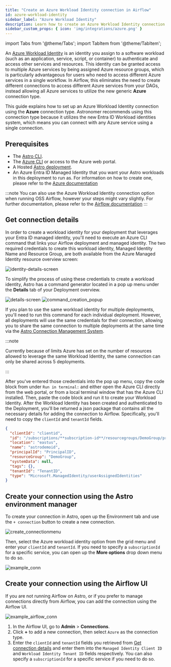 ```yaml
---
title: "Create an Azure Workload Identity connection in Airflow"
id: azure-workload-identity
sidebar_label: "Azure Workload Identity"
description: Learn how to create an Azure Workload Identity connection in Airflow.
sidebar_custom_props: { icon: 'img/integrations/azure.png' }
---
```


import Tabs from '@theme/Tabs';
import TabItem from '@theme/TabItem';

An [Azure Workload Identity](https://learn.microsoft.com/en-us/entra/workload-id/workload-identities-overview) is an identity you assign to a software workload (such as an application, service, script, or container) to authenticate and access other services and resources. This identity can be granted access to multiple Azure services by being assigned Azure resource groups, which is particularly advantageous for users who need to access different Azure services in a single workflow. In Airflow, this eliminates the need to create different connections to access different Azure services from your DAGs, instead allowing all Azure services to utilize the new generic **Azure** connection type. 

This guide explains how to set up an Azure Workload Identity connection using the **Azure** connection type. Astronomer recommends using this connection type because it utilizes the new Entra ID Workload identities system, which means you can connect with any Azure service using a single connection.

## Prerequisites

- The [Astro CLI](https://docs.astronomer.io/astro/cli/overview).
- The [Azure CLI](https://learn.microsoft.com/en-us/cli/azure/) or access to the Azure web portal.
- A Hosted [Astro deployment](https://docs.astronomer.io/astro/cli/get-started-cli).
- An Azure Entra ID Managed Identity that you want your Astro workloads in this deployment to run as. For information on how to create one, please refer to the [Azure documentation](https://learn.microsoft.com/en-us/entra/identity/managed-identities-azure-resources/how-manage-user-assigned-managed-identities?pivots=identity-mi-methods-azp)

:::note 
You can also use the Azure Workload Identity connection option when running OSS Airflow, however your steps might vary slightly. For further documentation, please refer to the [Airflow documentation](https://airflow.apache.org/docs/apache-airflow-providers-microsoft-azure/stable/connections/azure.html)
:::

## Get connection details

In order to create a workload identity for your deployment that leverages your Entra ID managed identity, you'll need to execute an Azure CLI command that links your Airflow deployment and managed identity.  The two required credentials to create this workload identity, Managed Identity Name and Resource Group, are both available from the Azure Managed Identity resource overview screen: 

![identity-details-screen](/img/examples/connection-azure-workload-identity-3.png)


To simplify the process of using these credentials to create a workload identity, Astro has a command generator located in a pop up menu under the **Details** tab of your Deployment overview.


![details-screen](/img/examples/connection-azure-workload-identity-1.png)
![command_creation_popup](/img/examples/connection-azure-workload-identity-2.png)

If you plan to use the same workload identity for multiple deployments, you'll need to run this command for each individual deployment. However, all deployments will use the same credentials for their connection, allowing you to share the same connection to multiple deployments at the same time via the [Astro Connection Management System](https://www.astronomer.io/solutions/connection-management/).

:::note

 Currently because of limits Azure has set on the number of resources allowed to leverage the same Workload Identity, the same connection can only be shared across 5 deployments. 

:::


After you've entered those credentials into the pop up menu, copy the code block from under `Run in terminal:` and either open the Azure CLI directly from the web portal, or from a local terminal window that has the Azure CLI installed. Then, paste the code block and run it to create your Workload Identity. After the Workload Identity has been created and authenticated to the Deployment, you'll be returned a json package that contains all the necessary details for adding the connection to Airflow. Specifically, you'll need to copy the `clientId` and `tenantId` fields. 

```json
{
  "clientId": "clientid",
  "id": "/subscriptions/**subscription-id**/resourcegroups/DemoGroup/providers/Microsoft.ManagedIdentity/userAssignedIdentities/astrodemoid",
  "location": "eastus",
  "name": "astrodemoid",
  "principalId": "PrincipalID",
  "resourceGroup": "DemoGroup",
  "systemData": null,
  "tags": {},
  "tenantId": "TenantID",
  "type": "Microsoft.ManagedIdentity/userAssignedIdentities"
}

```

## Create your connection using the Astro environment manager

To create your connection in Astro, open up the Environment tab and use the `+ connection` button to create a new connection. 

![create_connectionmenu](/img/examples/connection-azure-workload-identity-4.png)

Then, select the Azure workload identity option from the grid menu and enter your `clientId` and `tenantId`. If you need to specify a `subscriptionId` for a specific service, you can open up the **More options** drop down menu to do so. 

![example_conn](/img/examples/connection-azure-workload-identity-5.png)

## Create your connection using the Airflow UI

If you are not running Airflow on Astro, or if you prefer to manage connections directly from Airflow, you can add the connection using the Airflow UI. 

![example_airflow_conn](/img/examples/connection-azure-workload-identity-6.png)

1. In the Airflow UI, go to **Admin** > **Connections**.
2. Click **+** to add a new connection, then select `Azure` as the connection type.
3. Enter the `clientId` and `tenantId` fields you retrieved from [Get connection details](#get-connection-details) and enter them into the `Managed Identity Client ID` and `Workload Identity Tenant ID` fields respectively. You can also specify a `subscriptionId` for a specific service if you need to do so. 











